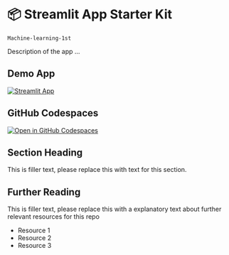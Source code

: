 # 📦 Streamlit App Starter Kit 
```
Machine-learning-1st
```

Description of the app ...

## Demo App

[![Streamlit App](https://static.streamlit.io/badges/streamlit_badge_black_white.svg)](https://Machine-learning-1st.streamlit.app/)

## GitHub Codespaces

[![Open in GitHub Codespaces](https://github.com/codespaces/badge.svg)](https://codespaces.new/streamlit/app-starter-kit?quickstart=1)

## Section Heading

This is filler text, please replace this with text for this section.

## Further Reading

This is filler text, please replace this with a explanatory text about further relevant resources for this repo
- Resource 1
- Resource 2
- Resource 3

